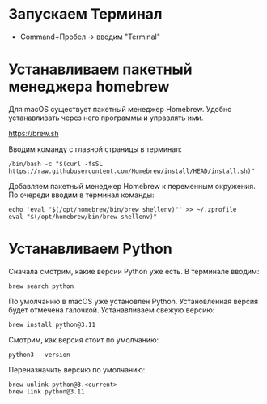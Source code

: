 # Запускаем Терминал

- Command+Пробел -> вводим "Terminal"


# Устанавливаем пакетный менеджера homebrew

Для macOS существует пакетный менеджер Homebrew. Удобно устанавливать через него программы и управлять ими.

https://brew.sh

Вводим команду с главной страницы в терминал:

`/bin/bash -c "$(curl -fsSL https://raw.githubusercontent.com/Homebrew/install/HEAD/install.sh)"`


Добавляем пакетный менеджер Homebrew к переменным окружения. По очереди вводим в терминал команды:

```
echo 'eval "$(/opt/homebrew/bin/brew shellenv)"' >> ~/.zprofile
eval "$(/opt/homebrew/bin/brew shellenv)" 
```

# Устанавливаем Python

Сначала смотрим, какие версии Python уже есть. В терминале вводим:

```
brew search python 
```

По умолчанию в macOS уже установлен Python. Установленная версия будет отмечена галочкой.
Устанавливаем свежую версию:
```
brew install python@3.11
```

Смотрим, как версия стоит по умолчанию:

```
python3 --version 
```

Переназначить версию по умолчанию:
```
brew unlink python@3.<current>
brew link python@3.11
```
